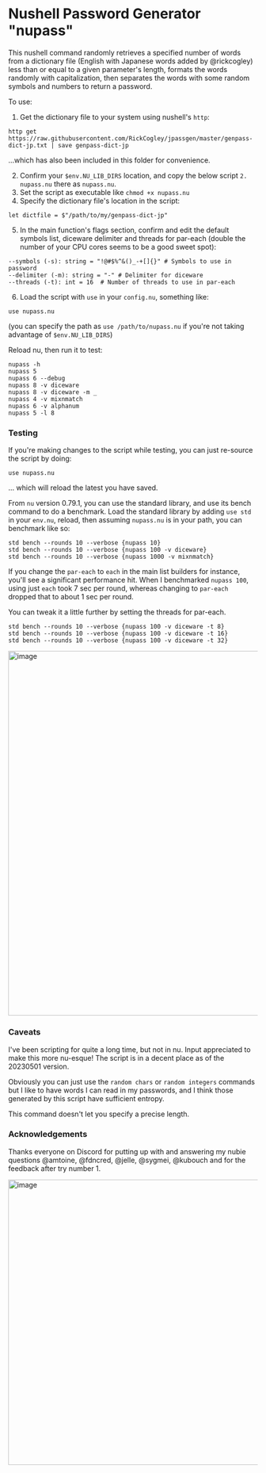 # Nushell Password Generator "nupass"

This nushell command randomly retrieves a specified number of words from a dictionary file (English with Japanese words added by @rickcogley) less than or equal to a given parameter's length, formats the words randomly with capitalization, then separates the words with some random symbols and numbers to return a password.

To use:

1. Get the dictionary file to your system using nushell's `http`:

```
http get https://raw.githubusercontent.com/RickCogley/jpassgen/master/genpass-dict-jp.txt | save genpass-dict-jp
```

...which has also been included in this folder for convenience.

2. Confirm your `$env.NU_LIB_DIRS` location, and copy the below script `2. nupass.nu` there as `nupass.nu`.
3. Set the script as executable like `chmod +x nupass.nu`
4. Specify the dictionary file's location in the script:

```
let dictfile = $"/path/to/my/genpass-dict-jp"
```

5. In the main function's flags section, confirm and edit the default symbols list, diceware delimiter and threads for par-each (double the number of your CPU cores seems to be a good sweet spot):

```
--symbols (-s): string = "!@#$%^&()_-+[]{}" # Symbols to use in password
--delimiter (-m): string = "-" # Delimiter for diceware
--threads (-t): int = 16  # Number of threads to use in par-each
```

6. Load the script with `use` in your `config.nu`, something like:

```
use nupass.nu
```

(you can specify the path as `use /path/to/nupass.nu` if you're not taking advantage of `$env.NU_LIB_DIRS`)

Reload nu, then run it to test:

```
nupass -h
nupass 5
nupass 6 --debug
nupass 8 -v diceware
nupass 8 -v diceware -m _
nupass 4 -v mixnmatch
nupass 6 -v alphanum
nupass 5 -l 8
```

### Testing

If you're making changes to the script while testing, you can just re-source the script by doing:

`use nupass.nu`

... which will reload the latest you have saved.

From `nu` version 0.79.1, you can use the standard library, and use its bench command to do a benchmark. Load the standard library by adding `use std` in your `env.nu`, reload, then assuming `nupass.nu` is in your path, you can benchmark like so:

```
std bench --rounds 10 --verbose {nupass 10}
std bench --rounds 10 --verbose {nupass 100 -v diceware}
std bench --rounds 10 --verbose {nupass 1000 -v mixnmatch}
```

If you change the `par-each` to `each` in the main list builders for instance, you'll see a significant performance hit. When I benchmarked `nupass 100`, using just `each` took 7 sec per round, whereas changing to `par-each` dropped that to about 1 sec per round.

You can tweak it a little further by setting the threads for par-each.

```
std bench --rounds 10 --verbose {nupass 100 -v diceware -t 8}
std bench --rounds 10 --verbose {nupass 100 -v diceware -t 16}
std bench --rounds 10 --verbose {nupass 100 -v diceware -t 32}
```

<img width="736" alt="image" src="https://user-images.githubusercontent.com/512328/235553238-48b48f37-0eae-48d3-8afe-e17515cd8325.png">

### Caveats

I've been scripting for quite a long time, but not in nu. Input appreciated to make this more nu-esque! The script is in a decent place as of the 20230501 version.

Obviously you can just use the `random chars` or `random integers` commands but I like to have words I can read in my passwords, and I think those generated by this script have sufficient entropy.

This command doesn't let you specify a precise length.

### Acknowledgements

Thanks everyone on Discord for putting up with and answering my nubie questions @amtoine, @fdncred, @jelle, @sygmei, @kubouch and for the feedback after try number 1.

<img width="576" alt="image" src="https://user-images.githubusercontent.com/512328/235383307-d3f3d65d-c184-4dfa-9fe9-677b677d8531.png">
